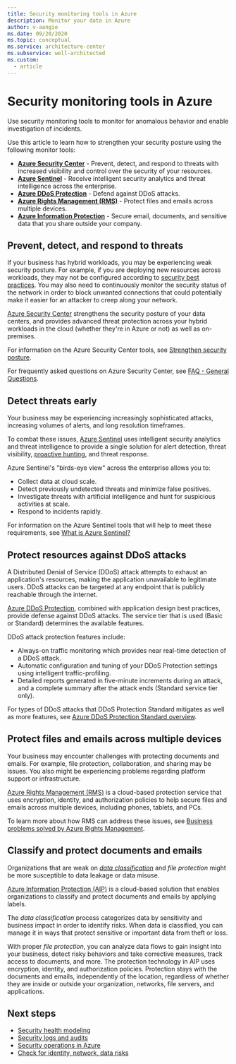 ```yaml
---
title: Security monitoring tools in Azure
description: Monitor your data in Azure
author: v-aangie
ms.date: 09/20/2020
ms.topic: conceptual
ms.service: architecture-center
ms.subservice: well-architected
ms.custom:
  - article
---
```


# Security monitoring tools in Azure

Use security monitoring tools to monitor for anomalous behavior and enable investigation of incidents. 

Use this article to learn how to strengthen your security posture using the following monitor tools:

- [**Azure Security Center**](/azure/security-center/security-center-intro) - Prevent, detect, and respond to threats with increased visibility and control over the security of your resources.
- [**Azure Sentinel**](/azure/sentinel/overview) - Receive intelligent security analytics and threat intelligence across the enterprise.
- [**Azure DDoS Protection**](/azure/virtual-network/ddos-protection-overview) - Defend against DDoS attacks.
- [**Azure Rights Management (RMS)**](/azure/information-protection/what-is-azure-rms) - Protect files and emails across multiple devices.
- [**Azure Information Protection**](/azure/information-protection/what-is-information-protection) - Secure email, documents, and sensitive data that you share outside your company.

## Prevent, detect, and respond to threats

If your business has hybrid workloads, you may be experiencing weak security posture. For example, if you are deploying new resources across workloads, they may not be configured according to [security best practices](https://azure.microsoft.com/mediahandler/files/resourcefiles/security-best-practices-for-azure-solutions/Azure%20Security%20Best%20Practices.pdf). You may also need to continuously monitor the security status of the network in order to block unwanted connections that could potentially make it easier for an attacker to creep along your network.

[Azure Security Center](/azure/security-center/security-center-intro) strengthens the security posture of your data centers, and provides advanced threat protection across your hybrid workloads in the cloud (whether they're in Azure or not) as well as on-premises.

For information on the Azure Security Center tools, see [Strengthen security posture](/azure/security-center/security-center-intro#strengthen-security-posture).

For frequently asked questions on Azure Security Center, see [FAQ - General Questions](/azure/security-center/faq-general).

## Detect threats early

Your business may be experiencing increasingly sophisticated attacks, increasing volumes of alerts, and long resolution timeframes.

To combat these issues, [Azure Sentinel](/azure/sentinel/overview) uses intelligent security analytics and threat intelligence to provide a single solution for alert detection, threat visibility, [proactive hunting](https://techcommunity.microsoft.com/t5/microsoft-security-and/threat-hunting-simplified-with-microsoft-threat-protection/ba-p/1216909), and threat response.

Azure Sentinel's "birds-eye view" across the enterprise allows you to:

- Collect data at cloud scale.
- Detect previously undetected threats and minimize false positives.
- Investigate threats with artificial intelligence and hunt for suspicious activities at scale.
- Respond to incidents rapidly.

For information on the Azure Sentinel tools that will help to meet these requirements, see [What is Azure Sentinel?](/azure/sentinel/overview#analytics)

## Protect resources against DDoS attacks

A Distributed Denial of Service (DDoS) attack attempts to exhaust an application's resources, making the application unavailable to legitimate users. DDoS attacks can be targeted at any endpoint that is publicly reachable through the internet.

[Azure DDoS Protection](/azure/virtual-network/ddos-protection-overview), combined with application design best practices, provide defense against DDoS attacks. The service tier that is used (Basic or Standard) determines the available features.

DDoS attack protection features include:

- Always-on traffic monitoring which provides near real-time detection of a DDoS attack.
- Automatic configuration and tuning of your DDoS Protection settings using  intelligent traffic-profiling.
- Detailed reports generated in five-minute increments during an attack, and a complete summary after the attack ends (Standard service tier only).

For types of DDoS attacks that DDoS Protection Standard mitigates as well as more features, see [Azure DDoS Protection Standard overview](/azure/virtual-network/ddos-protection-overview).

## Protect files and emails across multiple devices

Your business may encounter challenges with protecting documents and emails. For example, file protection, collaboration, and sharing may be issues. You also might be experiencing problems regarding platform support or infrastructure.

[Azure Rights Management (RMS)](/azure/information-protection/what-is-azure-rms) is a cloud-based protection service that uses encryption, identity, and authorization policies to help secure files and emails across multiple devices, including phones, tablets, and PCs.

To learn more about how RMS can address these issues, see [Business problems solved by Azure Rights Management](/azure/information-protection/what-is-azure-rms#business-problems-solved-by-azure-rights-management).

## Classify and protect documents and emails

Organizations that are weak on [*data classification*](/azure/cloud-adoption-framework/govern/policy-compliance/data-classification) and *file protection* might be more susceptible to data leakage or data misuse.

[Azure Information Protection (AIP)](/azure/information-protection/what-is-information-protection) is a cloud-based solution that enables organizations to classify and protect documents and emails by applying labels.

The *data classification* process categorizes data by sensitivity and business impact in order to identify risks. When data is classified, you can manage it in ways that protect sensitive or important data from theft or loss.

With proper *file protection*, you can analyze data flows to gain insight into your business, detect risky behaviors and take corrective measures, track access to documents, and more. The protection technology in AIP uses encryption, identity, and authorization policies. Protection stays with the documents and emails, independently of the location, regardless of whether they are inside or outside your organization, networks, file servers, and applications.


## Next steps
- [Security health modeling](monitor.md)
- [Security logs and audits](monitor-audit.md)
- [Security operations in Azure](monitor-security-operations.md)
- [Check for identity, network, data risks](monitor-security-operations.md)
